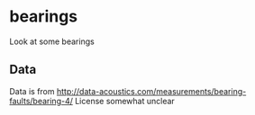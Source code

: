 # bearings
Look at some bearings

## Data
Data is from http://data-acoustics.com/measurements/bearing-faults/bearing-4/ 
License somewhat unclear
